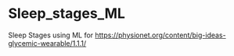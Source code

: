 # Sleep_stages_ML
Sleep Stages using ML for https://physionet.org/content/big-ideas-glycemic-wearable/1.1.1/

